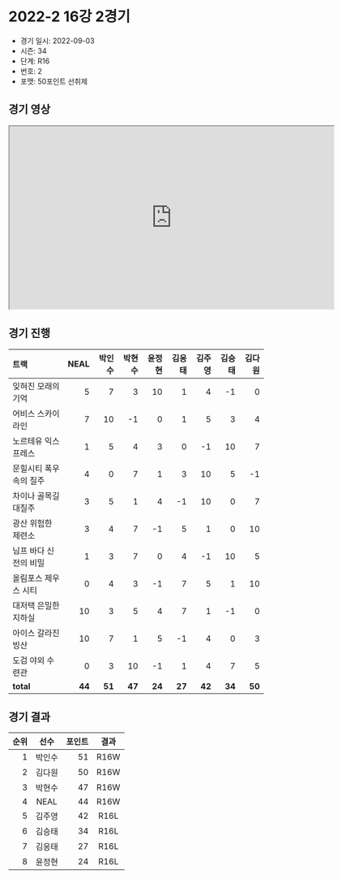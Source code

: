 # 2022-2 16강 2경기

- 경기 일시: 2022-09-03
- 시즌: 34
- 단계: R16
- 번호: 2
- 포맷: 50포인트 선취제





## 경기 영상
<iframe width="640" height="360" allow="fullscreen;"
src="https://www.youtube.com/embed/1iKGrV5f_jQ">
</iframe>

## 경기 진행

| 트랙 | NEAL | 박인수 | 박현수 | 윤정현 | 김응태 | 김주영 | 김승태 | 김다원 |
|:---|---:|---:|---:|---:|---:|---:|---:|---:|
| 잊혀진 모래의 기억 | 5 | 7 | 3 | 10 | 1 | 4 | -1 | 0 |
| 어비스 스카이라인 | 7 | 10 | -1 | 0 | 1 | 5 | 3 | 4 |
| 노르테유 익스프레스 | 1 | 5 | 4 | 3 | 0 | -1 | 10 | 7 |
| 문힐시티 폭우속의 질주 | 4 | 0 | 7 | 1 | 3 | 10 | 5 | -1 |
| 차이나 골목길 대질주 | 3 | 5 | 1 | 4 | -1 | 10 | 0 | 7 |
| 광산 위험한 제련소 | 3 | 4 | 7 | -1 | 5 | 1 | 0 | 10 |
| 님프 바다 신전의 비밀 | 1 | 3 | 7 | 0 | 4 | -1 | 10 | 5 |
| 올림포스 제우스 시티 | 0 | 4 | 3 | -1 | 7 | 5 | 1 | 10 |
| 대저택 은밀한 지하실 | 10 | 3 | 5 | 4 | 7 | 1 | -1 | 0 |
| 아이스 갈라진 빙산 | 10 | 7 | 1 | 5 | -1 | 4 | 0 | 3 |
| 도검 야외 수련관 | 0 | 3 | 10 | -1 | 1 | 4 | 7 | 5 |
| __total__ | __44__ | __51__ | __47__ | __24__ | __27__ | __42__ | __34__ | __50__ |




## 경기 결과

| 순위 | 선수 | 포인트 | 결과 |
|---:|:---:|---:|:---:|
| 1 | 박인수 | 51 | R16W |
| 2 | 김다원 | 50 | R16W |
| 3 | 박현수 | 47 | R16W |
| 4 | NEAL | 44 | R16W |
| 5 | 김주영 | 42 | R16L |
| 6 | 김승태 | 34 | R16L |
| 7 | 김응태 | 27 | R16L |
| 8 | 윤정현 | 24 | R16L |

